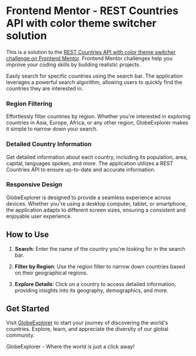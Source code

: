 # Frontend Mentor - REST Countries API with color theme switcher solution

This is a solution to the [REST Countries API with color theme switcher challenge on Frontend Mentor](https://www.frontendmentor.io/challenges/rest-countries-api-with-color-theme-switcher-5cacc469fec04111f7b848ca). Frontend Mentor challenges help you improve your coding skills by building realistic projects. 

Easily search for specific countries using the search bar. The application leverages a powerful search algorithm, allowing users to quickly find the countries they are interested in.

### Region Filtering

Effortlessly filter countries by region. Whether you're interested in exploring countries in Asia, Europe, Africa, or any other region, GlobeExplorer makes it simple to narrow down your search.

### Detailed Country Information

Get detailed information about each country, including its population, area, capital, languages spoken, and more. The application utilizes a REST Countries API to ensure up-to-date and accurate information.

### Responsive Design

GlobeExplorer is designed to provide a seamless experience across devices. Whether you're using a desktop computer, tablet, or smartphone, the application adapts to different screen sizes, ensuring a consistent and enjoyable user experience.

## How to Use

1. **Search**: Enter the name of the country you're looking for in the search bar.

2. **Filter by Region**: Use the region filter to narrow down countries based on their geographical regions.

3. **Explore Details**: Click on a country to access detailed information, providing insights into its geography, demographics, and more.

## Get Started

Visit [GlobeExplorer](https://explore-countries-api.netlify.app) to start your journey of discovering the world's countries. Explore, learn, and appreciate the diversity of our global community.

GlobeExplorer - Where the world is just a click away!
